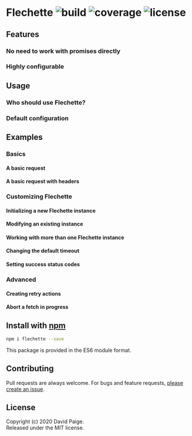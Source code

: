 # Flechette  ![build](https://img.shields.io/travis/pseudosma/flechette) ![coverage](https://img.shields.io/coveralls/github/pseudosma/flechette) ![license](https://img.shields.io/npm/l/flechette)

## Features

### No need to work with promises directly

### Highly configurable

### 

## Usage

### Who should use Flechette?

### Default configuration


## Examples

### Basics

#### A basic request

#### A basic request with headers

### Customizing Flechette

#### Initializing a new Flechette instance

#### Modifying an existing instance

#### Working with more than one Flechette instance

#### Changing the default timeout

#### Setting success status codes

### Advanced

#### Creating retry actions

#### Abort a fetch in progress


## Install with [npm](https://www.npmjs.com/)

```bash
npm i flechette --save
```
This package is provided in the ES6 module format.

## Contributing

Pull requests are always welcome. For bugs and feature requests, [please create an issue](https://github.com/pseudosma/flechette/issues).

## License

Copyright (c) 2020 David Paige.  
Released under the MIT license.

